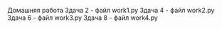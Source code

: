 Домашняя работа
Здача 2 - файл work1.py 
Здача 4 - файл work2.py 
Здача 6 - файл work3.py
Здача 8 - файл work4.py
